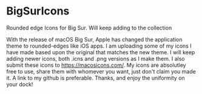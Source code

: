 # BigSurIcons
Rounded edge Icons for Big Sur. Will keep adding to the collection

With the release of macOS Big Sur, Apple has changed the application theme to rounded-edges like iOS apps.
I am uploading some of my icons I have made based upon the original that matches the new theme. I will keep adding
newer icons, both .icns and .png versions as I make them. I also submit these icons to https://macosicons.com/. 
My icons are absolutley free to use, share them with whomever you want, just don't claim you made it. A link to my github is preferable.
Thanks, and enjoy the uniformity on your dock!
